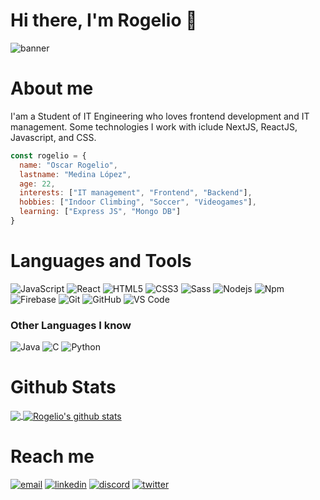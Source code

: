 # Hi there, I'm Rogelio 👋

![banner](https://user-images.githubusercontent.com/78835316/135941203-160c951f-97dd-430d-8dad-c3b89630663d.png)

# About me
I'am a Student of IT Engineering who loves frontend development and IT management. Some technologies I work with iclude NextJS, ReactJS, Javascript, and CSS.
```js
const rogelio = {
  name: "Oscar Rogelio",
  lastname: "Medina López",
  age: 22,
  interests: ["IT management", "Frontend", "Backend"],
  hobbies: ["Indoor Climbing", "Soccer", "Videogames"],
  learning: ["Express JS", "Mongo DB"]
}
```


# Languages and Tools 
![JavaScript](https://img.shields.io/badge/-JavaScript-%23F7DF1C?style=flat-square&logo=javascript&logoColor=000000&labelColor=%23F7DF1C&color=%23FFCE5A)
![React](https://img.shields.io/badge/-React-61DAFB?style=flat-square&logo=react&logoColor=ffffff)
![HTML5](https://img.shields.io/badge/-HTML5-%23E44D27?style=flat-square&logo=html5&logoColor=ffffff)
![CSS3](https://img.shields.io/badge/-CSS3-%231572B6?style=flat-square&logo=css3)
![Sass](https://img.shields.io/badge/-Sass-%23CC6699?style=flat-square&logo=sass&logoColor=ffffff)
![Nodejs](https://img.shields.io/badge/-Nodejs-339933?style=flat-square&logo=Node.js&logoColor=ffffff)
![Npm](https://img.shields.io/badge/-npm-CB3837?style=flat-square&logo=npm)
![Firebase](https://img.shields.io/badge/-Firebase-FFCA28?style=flat-square&logo=firebase&logoColor=ffffff)
![Git](https://img.shields.io/badge/-Git-%23F05032?style=flat-square&logo=git&logoColor=%23ffffff)
![GitHub](https://img.shields.io/badge/-GitHub-181717?style=flat-square&logo=github)
![VS Code](http://img.shields.io/badge/-VS%20Code-007ACC?style=flat-square&logo=visual-studio-code&logoColor=ffffff)

### Other Languages I know
![Java](http://img.shields.io/badge/-Java-5B4638?style=flat-square&logo=java&logoColor=ffffff)
![C](http://img.shields.io/badge/-C-A8B9CC?style=flat-square&logo=c&logoColor=ffffff)
![Python](http://img.shields.io/badge/-Python-3776AB?style=flat-square&logo=python&logoColor=ffffff)

# Github Stats
<a href="https://github.com/RogeCS">
  <img align="center" src="https://github-readme-stats.vercel.app/api/top-langs/?username=RogeCS&theme=light">
</a>
<a href="https://github.com/RogeCS">
 <img align="center" src="https://github-readme-stats.vercel.app/api?username=RogeCS&show_icons=true&theme=light&line_height=40" alt="Rogelio's github stats"/>
</a>

# Reach me
<!--[![Gmail](https://img.shields.io/badge/-GMAIL-D14836?style=for-the-badge&logo=gmail&logoColor=white)](mailto:rogelio.medina.cs@gmail.com)
[![LinkedIn](https://img.shields.io/badge/-LINKEDIN-0077B5?style=for-the-badge&logo=linkedin&logoColor=white)](https://www.linkedin.com/in/oscar-rogelio-medina-lopez-orml/) 
-->
<p>
  <a href="mailto:rogelio.medina.cs@gmail.com"><img src="https://img.icons8.com/color/96/000000/gmail.png" alt="email"/></a>
  <a href="https://www.linkedin.com/in/oscar-rogelio-medina-lopez-orml/"><img src="https://img.icons8.com/color/96/000000/linkedin.png" alt="linkedin"/></a>
  <a href=""><img src="https://img.icons8.com/color/96/000000/discord-logo.png" alt="discord"/></a>
  <a href="https://twitter.com/RogeML"><img src="https://img.icons8.com/color/96/000000/twitter-squared.png" alt="twitter"/></a>
</p>

